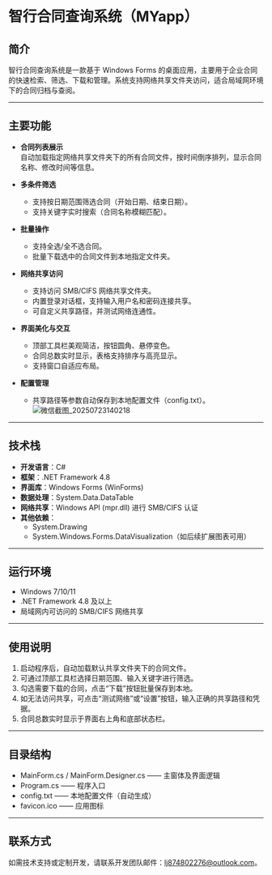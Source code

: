 # 智行合同查询系统（MYapp）

## 简介
智行合同查询系统是一款基于 Windows Forms 的桌面应用，主要用于企业合同的快速检索、筛选、下载和管理。系统支持网络共享文件夹访问，适合局域网环境下的合同归档与查阅。

---

## 主要功能

- **合同列表展示**  
  自动加载指定网络共享文件夹下的所有合同文件，按时间倒序排列，显示合同名称、修改时间等信息。

- **多条件筛选**  
  - 支持按日期范围筛选合同（开始日期、结束日期）。
  - 支持关键字实时搜索（合同名称模糊匹配）。

- **批量操作**  
  - 支持全选/全不选合同。
  - 批量下载选中的合同文件到本地指定文件夹。

- **网络共享访问**  
  - 支持访问 SMB/CIFS 网络共享文件夹。
  - 内置登录对话框，支持输入用户名和密码连接共享。
  - 可自定义共享路径，并测试网络连通性。

- **界面美化与交互**  
  - 顶部工具栏美观简洁，按钮圆角、悬停变色。
  - 合同总数实时显示，表格支持排序与高亮显示。
  - 支持窗口自适应布局。

- **配置管理**  
  - 共享路径等参数自动保存到本地配置文件（config.txt）。
![微信截图_20250723140218](https://github.com/user-attachments/assets/da32db3c-acca-477e-8727-af1675ca0b0b)

---

## 技术栈

- **开发语言**：C#
- **框架**：.NET Framework 4.8
- **界面库**：Windows Forms (WinForms)
- **数据处理**：System.Data.DataTable
- **网络共享**：Windows API (mpr.dll) 进行 SMB/CIFS 认证
- **其他依赖**：
  - System.Drawing
  - System.Windows.Forms.DataVisualization（如后续扩展图表可用）


---

## 运行环境

- Windows 7/10/11
- .NET Framework 4.8 及以上
- 局域网内可访问的 SMB/CIFS 网络共享

---

## 使用说明

1. 启动程序后，自动加载默认共享文件夹下的合同文件。
2. 可通过顶部工具栏选择日期范围、输入关键字进行筛选。
3. 勾选需要下载的合同，点击“下载”按钮批量保存到本地。
4. 如无法访问共享，可点击“测试网络”或“设置”按钮，输入正确的共享路径和凭据。
5. 合同总数实时显示于界面右上角和底部状态栏。

---

## 目录结构

- MainForm.cs / MainForm.Designer.cs —— 主窗体及界面逻辑
- Program.cs —— 程序入口
- config.txt —— 本地配置文件（自动生成）
- favicon.ico —— 应用图标

---

## 联系方式

如需技术支持或定制开发，请联系开发团队邮件：lj874802276@outlook.com。
